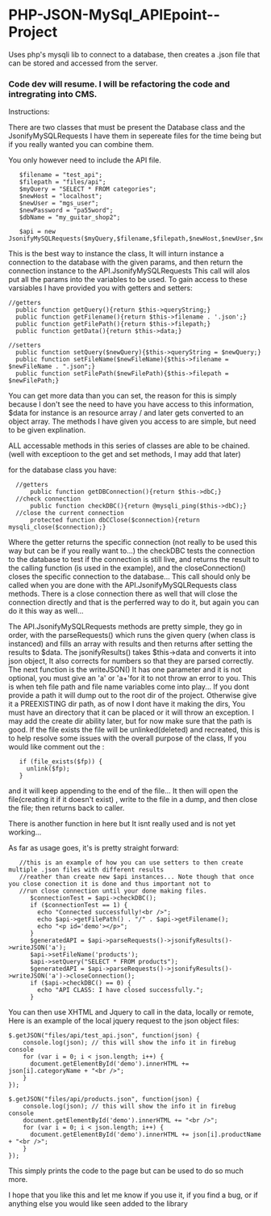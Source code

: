 # PHP-JSON-MySql_APIEpoint--Project
Uses php's mysqli lib to connect to a database, then creates a .json file that can be stored and accessed from the server.

### Code dev will resume. I will be refactoring the code and intregrating into CMS.

Instructions:

There are two classes that must be present the Database class and the JsonifyMySQLRequests I have them in sepereate files for the time being but if you really wanted you can combine them.

You only however need to include the API file.

```
   $filename = "test_api";
   $filepath = "files/api";
   $myQuery = "SELECT * FROM categories";
   $newHost = "localhost";
   $newUser = "mgs_user";
   $newPassword = "pa55word";
   $dbName = "my_guitar_shop2";

   $api = new JsonifyMySQLRequests($myQuery,$filename,$filepath,$newHost,$newUser,$newPassword,$dbName);
```
			
This is the best way to instance the class, It will inturn instance a connection to the database with the given params, and then return the connection instance to the API.JsonifyMySQLRequests
This call will alos put all the params into the variables to be used. 
To gain access to these varsiables I have provided you with getters and setters:

```
//getters
  public function getQuery(){return $this->queryString;}
  public function getFilename(){return $this->filename . '.json';}
  public function getFilePath(){return $this->filepath;}
  public function getData(){return $this->data;}
	
//setters
  public function setQuery($newQuery){$this->queryString = $newQuery;}
  public function setFileName($newFileName){$this->filename = $newFileName . ".json";}
  public function setFilePath($newFilePath){$this->filepath = $newFilePath;}
```
You can get more data than you can set, the reason for this is simply because I don't see the need to have you have access to this information, $data for instance is an resource array / and later gets converted to an object array.
The methods I have given you access to are simple, but need to be given explination.

ALL accessable methods in this series of classes are able to be chained. (well with exceptioon to the get and set methods, I may add that later)

for the database class you have:
```
  //getters
      public function getDBConnection(){return $this->dbC;}
  //check connection
      public function checkDBC(){return @mysqli_ping($this->dbC);}
  //close the current connection
      protected function dbCClose($connection){return mysqli_close($connection);}
```
Where the getter returns the specific connection (not really to be used this way but can be if you really want to...) the checkDBC tests the connection to the database to test if the connection is still live, and returns the result to the calling function (is used in the example), and the closeConnection() closes the specific connection to the database... This call should only be called when you are done with the API.JsonifyMySQLRequests class methods. There is a close connection there as well that will close the connection directly and that is the perferred way to do it, but again you can do it this way as well...

The API.JsonifyMySQLRequests methods are pretty simple, they go in order, with the parseRequests() which runs the given query (when class is instanced) and fills an array with results and then returns after setting the results to $data.
The jsonifyResults() takes $this->data and converts it into json object, It also corrects for numbers so that they are parsed correctly.
The next function is the writeJSON() It has one parameter and it is not optional, you must give an 'a' or 'a+'for it to not throw an error to you. This is when teh file path and file name variables come into play... If you dont provide a path it will dump out to the root dir of the project. Otherwise give it a PREEXISTING dir path, as of now I dont have it making the dirs, You must have an directory that it can be placed or it will throw an exception. I may add the create dir ability later, but for now make sure that the path is good. If the file exists the file will be unlinked(deleted) and recreated, this is to help resolve some issues with the overall purpose of the class, If you would like comment out the :
```
   if (file_exists($fp)) {
     unlink($fp);
   }
```
and it will keep appending to the end of the file...
It then will open the file(creating it if it doesn't exist) , write to the file in a dump, and then close the file; then returns back to caller.

There is another function in here but It isnt really used and is not yet working... 

As far as usage goes, it's is pretty straight forward:
```
   //this is an example of how you can use setters to then create multiple .json files with different results
   //reather than create new $api instances... Note though that once you close conection it is done and thus important not to
   //run close connection until your done making files.
      $connectionTest = $api->checkDBC();
      if ($connectionTest == 1) {
        echo "Connected successfully!<br />";
        echo $api->getFilePath() . "/" . $api->getFilename();
        echo "<p id='demo'></p>";
      }
      $generatedAPI = $api->parseRequests()->jsonifyResults()->writeJSON('a');
      $api->setFileName('products');
      $api->setQuery("SELECT * FROM products");
      $generatedAPI = $api->parseRequests()->jsonifyResults()->writeJSON('a')->closeConnection();
      if ($api->checkDBC() == 0) {
        echo "API CLASS: I have closed successfully.";
      }
```
You can then use XHTML and Jquery to call in the data, locally or remote, Here is an example of the local jquery request to the json object files:
```
$.getJSON("files/api/test_api.json", function(json) {
    console.log(json); // this will show the info it in firebug console
    for (var i = 0; i < json.length; i++) {
      document.getElementById('demo').innerHTML += json[i].categoryName + "<br />";
    }
});

$.getJSON("files/api/products.json", function(json) {
    console.log(json); // this will show the info it in firebug console
    document.getElementById('demo').innerHTML += "<br />";
    for (var i = 0; i < json.length; i++) {
      document.getElementById('demo').innerHTML += json[i].productName + "<br />";
    }
});
```
This simply prints the code to the page but can be used to do so much more.

I hope that you like this and let me know if you use it, if you find a bug, or if anything else you would like seen added to the library
